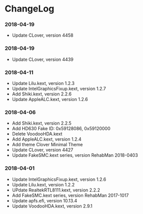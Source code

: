 ChangeLog
=========

### 2018-04-19
- Update CLover, version 4458

### 2018-04-19
- Update CLover, version 4439

### 2018-04-11
- Update Lilu.kext, version 1.2.3
- Update IntelGraphicsFixup.kext, version 1.2.7
- Add Shiki.kext, version 2.2.6
- Update AppleALC.kext, version 1.2.6

### 2018-04-06
- Add Shiki.kext, version 2.2.5
- Add HD630 Fake ID: 0x59128086, 0x59120000
- Delete VoodooHDA.kext
- Add AppleALC.kext, version 1.2.4
- Add theme Clover Minimal Theme
- Update CLover, version 4427
- Update FakeSMC.kext series, version RehabMan 2018-0403

### 2018-04-01
- Update IntelGraphicsFixup.kext, version 1.2.6
- Update Lilu.kext, version 1.2.2
- UPdate RealtekRTL8111.kext, version 2.2.2
- Add FakeSMC.kext series, version RehabMan 2017-1017
- Update apfs.efi, version 10.13.4
- Update VoodooHDA.kext, version 2.9.1


